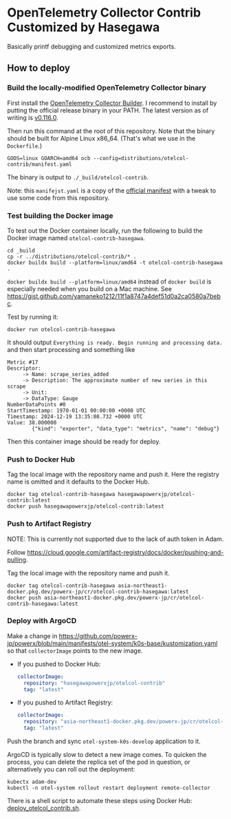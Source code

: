 # OpenTelemetry Collector Contrib Customized by Hasegawa

Basically printf debugging and customized metrics exports.

## How to deploy

### Build the locally-modified OpenTelemetry Collector binary

First install the
[OpenTelemetry Collector Builder](https://github.com/open-telemetry/opentelemetry-collector/tree/main/cmd/builder).
I recommend to install by putting the official release binary in your PATH.
The latest version as of writing is
[v0.116.0](https://github.com/open-telemetry/opentelemetry-collector-releases/releases/tag/cmd%2Fbuilder%2Fv0.116.0).

Then run this command at the root of this repository. Note that the binary should be built for Alpine Linux x86_64.
(That's what we use in the `Dockerfile`.)

```shell
GOOS=linux GOARCH=amd64 ocb --config=distributions/otelcol-contrib/manifest.yaml
```

The binary is output to `./_build/otelcol-contrib`.

Note: this `manifejst.yaml` is a copy of the
[official manifest](https://github.com/open-telemetry/opentelemetry-collector-releases/blob/main/distributions/otelcol-contrib/manifest.yaml)
with a tweak to use some code from this repository.

### Test building the Docker image

To test out the Docker container locally, run the following to build the Docker image named `otelcol-contrib-hasegawa`.

```shell
cd _build
cp -r ../distributions/otelcol-contrib/* .
docker buildx build --platform=linux/amd64 -t otelcol-contrib-hasegawa .
```

`docker buildx build --platform=linux/amd64` instead of `docker build` is especially needed when you build on a Mac
machine. See https://gist.github.com/yamaneko1212/11f1a8747a4def51d0a2ca0580a7bebc.

Test by running it:

```shell
docker run otelcol-contrib-hasegawa
```

It should output `Everything is ready. Begin running and processing data.` and then start processing and something like

```text
Metric #17
Descriptor:
     -> Name: scrape_series_added
     -> Description: The approximate number of new series in this scrape
     -> Unit: 
     -> DataType: Gauge
NumberDataPoints #0
StartTimestamp: 1970-01-01 00:00:00 +0000 UTC
Timestamp: 2024-12-19 13:35:08.732 +0000 UTC
Value: 38.000000
        {"kind": "exporter", "data_type": "metrics", "name": "debug"}
```

Then this container image should be ready for deploy.

### Push to Docker Hub

Tag the local image with the repository name and push it. Here the registry name is omitted and it defaults to the
Docker Hub.

```shell
docker tag otelcol-contrib-hasegawa hasegawapowerxjp/otelcol-contrib:latest
docker push hasegawapowerxjp/otelcol-contrib:latest
```

### Push to Artifact Registry

NOTE: This is currently not supported due to the lack of auth token in Adam.

Follow https://cloud.google.com/artifact-registry/docs/docker/pushing-and-pulling.

Tag the local image with the repository name and push it.

```shell
docker tag otelcol-contrib-hasegawa asia-northeast1-docker.pkg.dev/powerx-jp/cr/otelcol-contrib-hasegawa:latest
docker push asia-northeast1-docker.pkg.dev/powerx-jp/cr/otelcol-contrib-hasegawa:latest
```

### Deploy with ArgoCD

Make a change in https://github.com/powerx-jp/powerx/blob/main/manifests/otel-system/k0s-base/kustomization.yaml so that
`collectorImage` points to the new image.

- If you pushed to Docker Hub:
  ```yaml
  collectorImage:
    repository: "hasegawapowerxjp/otelcol-contrib"
    tag: "latest" 
  ```
- If you pushed to Artifact Registry:
  ```yaml
  collectorImage:
    repository: "asia-northeast1-docker.pkg.dev/powerx-jp/cr/otelcol-contrib-hasegawa"
    tag: "latest" 
  ```

Push the branch and sync `otel-system-k0s-develop` application to it.

ArgoCD is typically slow to detect a new image comes. To quicken the process, you can delete the replica set of the pod
in question, or alternatively you can roll out the deployment:

```shell
kubectx adam-dev
kubectl -n otel-system rollout restart deployment remote-collector
```

There is a shell script to automate these steps using Docker
Hub: [deploy_otelcol_contrib.sh](deploy_otelcol_contrib.sh).